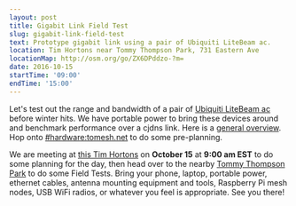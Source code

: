 ```yaml
---
layout: post
title: Gigabit Link Field Test
slug: gigabit-link-field-test
text: Prototype gigabit link using a pair of Ubiquiti LiteBeam ac.
location: Tim Hortons near Tommy Thompson Park, 731 Eastern Ave
locationMap: http://osm.org/go/ZX6DPddzo-?m=
date: 2016-10-15
startTime: '09:00'
endTime: '15:00'
---
```


Let's test out the range and bandwidth of a pair of [Ubiquiti LiteBeam ac](https://www.ubnt.com/airmax/litebeam-ac/) before winter hits. We have portable power to bring these devices around and benchmark performance over a cjdns link. Here is a [general overview](https://wekan.tomesh.net/b/LWS8X7sGFXqDgZ7ag/tomesh-net/pPnPbWjaHLXGrW9iS). Hop onto [#hardware:tomesh.net](https://chat.tomesh.net/#/room/#hardware:tomesh.net) to do some pre-planning.

We are meeting at [this Tim Hortons](https://www.google.ca/maps/place/Tim+Hortons/@43.6596769,-79.3312397,17z/data=!3m1!4b1!4m5!3m4!1s0x89d4cb9c427a69e1:0x183e595421b317d5!8m2!3d43.659673!4d-79.329051) on **October 15** at **9:00 am EST** to do some planning for the day, then head over to the nearby [Tommy Thompson Park](http://tommythompsonpark.ca) to do some Field Tests. Bring your phone, laptop, portable power, ethernet cables, antenna mounting equipment and tools, Raspberry Pi mesh nodes, USB WiFi radios, or whatever you feel is appropriate. See you there!
